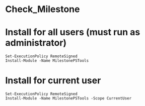# Check_Milestone

# Install for all users (must run as administrator)


````
Set-ExecutionPolicy RemoteSigned
Install-Module -Name MilestonePSTools

````
# Install for current user

````
Set-ExecutionPolicy RemoteSigned
Install-Module -Name MilestonePSTools -Scope CurrentUser
````

